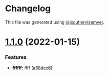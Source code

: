 # Changelog

This file was generated using [@jscutlery/semver](https://github.com/jscutlery/semver).

# [1.1.0](https://github.com/Patrick1982/nx/compare/api-product-service-1.0.0...api-product-service-1.1.0) (2022-01-15)


### Features

* **ffffff:** ffff ([a68dec6](https://github.com/Patrick1982/nx/commit/a68dec623b85b7d5aa8e064b493773b5e97beaef))
